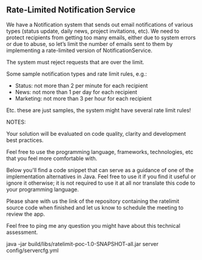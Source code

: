 
## Rate-Limited Notification Service

We have a Notification system that sends out email notifications of various types (status update, daily news, project invitations, etc). We need to protect recipients from getting too many emails, either due to system errors or due to abuse, so let’s limit the number of emails sent to them by implementing a rate-limited version of NotificationService.

The system must reject requests that are over the limit.

Some sample notification types and rate limit rules, e.g.:

- Status: not more than 2 per minute for each recipient
- News: not more than 1 per day for each recipient
- Marketing: not more than 3 per hour for each recipient

Etc. these are just samples, the system might have several rate limit rules!

NOTES:

Your solution will be evaluated on code quality, clarity and development best practices.

Feel free to use the programming language, frameworks, technologies, etc that you feel more comfortable with.

Below you'll find a code snippet that can serve as a guidance of one of the implementation alternatives in Java. Feel free to use it if you find it useful or ignore it otherwise; it is not required to use it at all nor translate this code to your programming language.



Please share with us the link of the repository containing the ratelimit source code when finished and let us know to schedule the meeting to review the app.



Feel free to ping me any question you might have about this technical assessment.


java -jar build/libs/ratelimit-poc-1.0-SNAPSHOT-all.jar server config/servercfg.yml